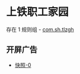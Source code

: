 # 上铁职工家园

存在 1 规则组 - [com.sh.tlzgh](/src/apps/com.sh.tlzgh.ts)

## 开屏广告

- [快照-0](https://i.gkd.li/import/13324569)
